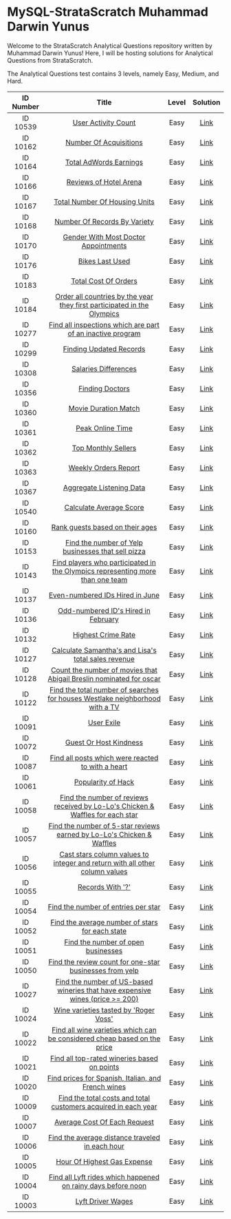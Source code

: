 # MySQL-StrataScratch Muhammad Darwin Yunus

Welcome to the StrataScratch Analytical Questions repository written by Muhammad Darwin Yunus! Here, I will be hosting solutions for Analytical Questions from StrataScratch.

The Analytical Questions test contains 3 levels, namely Easy, Medium, and Hard.

|  ID Number  | Title | Level | Solution |
|:-----------:|:-----:|:----------:|:--------:|
|ID 10539|[User Activity Count](https://platform.stratascratch.com/coding/10539-user-activity-count?code_type=3)|Easy|[Link](https://github.com/Muhammad-Darwin-Yunus/MySQL-StrataScratch/blob/main/Code%20SQL/ID%2010539)
|ID 10162|[Number Of Acquisitions](https://platform.stratascratch.com/coding/10162-number-of-acquisitions?code_type=3)|Easy|[Link](https://github.com/Muhammad-Darwin-Yunus/MySQL-StrataScratch/blob/main/Code%20SQL/ID%2010162)
|ID 10164|[Total AdWords Earnings](https://platform.stratascratch.com/coding/10164-total-adwords-earnings?code_type=3)|Easy|[Link](https://github.com/Muhammad-Darwin-Yunus/MySQL-StrataScratch/blob/main/Code%20SQL/ID%2010164)
|ID 10166|[Reviews of Hotel Arena](https://platform.stratascratch.com/coding/10166-reviews-of-hotel-arena?code_type=3)|Easy|[Link](https://github.com/Muhammad-Darwin-Yunus/MySQL-StrataScratch/blob/main/Code%20SQL/ID%2010166)
|ID 10167|[Total Number Of Housing Units](https://platform.stratascratch.com/coding/10167-total-number-of-housing-units?code_type=3)|Easy|[Link](https://github.com/Muhammad-Darwin-Yunus/MySQL-StrataScratch/blob/main/Code%20SQL/ID%2010167)
|ID 10168|[Number Of Records By Variety](https://platform.stratascratch.com/coding/10168-number-of-records-by-variety?code_type=3)|Easy|[Link](https://github.com/Muhammad-Darwin-Yunus/MySQL-StrataScratch/blob/main/Code%20SQL/ID%2010168)
|ID 10170|[Gender With Most Doctor Appointments](https://platform.stratascratch.com/coding/10170-gender-with-most-doctor-appointments?code_type=3)|Easy|[Link](https://github.com/Muhammad-Darwin-Yunus/MySQL-StrataScratch/blob/main/Code%20SQL/ID%2010170)
|ID 10176|[Bikes Last Used](https://platform.stratascratch.com/coding/10176-bikes-last-used?code_type=3)|Easy|[Link](https://github.com/Muhammad-Darwin-Yunus/MySQL-StrataScratch/blob/main/Code%20SQL/ID%2010176)
|ID 10183|[Total Cost Of Orders](https://platform.stratascratch.com/coding/10183-total-cost-of-orders?code_type=3)|Easy|[Link](https://github.com/Muhammad-Darwin-Yunus/MySQL-StrataScratch/blob/main/Code%20SQL/ID%2010183)
|ID 10184|[Order all countries by the year they first participated in the Olympics](https://platform.stratascratch.com/coding/10184-order-all-countries-by-the-year-they-first-participated-in-the-olympics?code_type=3)|Easy|[Link](https://github.com/Muhammad-Darwin-Yunus/MySQL-StrataScratch/blob/main/Code%20SQL/ID%2010184)
|ID 10277|[Find all inspections which are part of an inactive program](https://platform.stratascratch.com/coding/10277-find-all-inspections-which-are-part-of-an-inactive-program?code_type=3)|Easy|[Link](https://github.com/Muhammad-Darwin-Yunus/MySQL-StrataScratch/blob/main/Code%20SQL/ID%2010277)
|ID 10299|[Finding Updated Records](https://platform.stratascratch.com/coding/10299-finding-updated-records?code_type=3)|Easy|[Link](https://github.com/Muhammad-Darwin-Yunus/MySQL-StrataScratch/blob/main/Code%20SQL/ID%2010299)
|ID 10308|[Salaries Differences](https://platform.stratascratch.com/coding/10308-salaries-differences?code_type=3)|Easy|[Link](https://github.com/Muhammad-Darwin-Yunus/MySQL-StrataScratch/blob/main/Code%20SQL/ID%2010308)
|ID 10356|[Finding Doctors](https://platform.stratascratch.com/coding/10356-finding-doctors?code_type=3)|Easy|[Link](https://github.com/Muhammad-Darwin-Yunus/MySQL-StrataScratch/blob/main/Code%20SQL/ID%2010356)
|ID 10360|[Movie Duration Match](https://platform.stratascratch.com/coding/10360-movie-duration-match?code_type=3)|Easy|[Link](https://github.com/Muhammad-Darwin-Yunus/MySQL-StrataScratch/blob/main/Code%20SQL/ID%2010360)
|ID 10361|[Peak Online Time](https://platform.stratascratch.com/coding/10361-peak-online-time?code_type=3)|Easy|[Link](https://github.com/Muhammad-Darwin-Yunus/MySQL-StrataScratch/blob/main/Code%20SQL/ID%2010361)
|ID 10362|[Top Monthly Sellers](https://platform.stratascratch.com/coding/10362-top-monthly-sellers?code_type=3)|Easy|[Link](https://github.com/Muhammad-Darwin-Yunus/MySQL-StrataScratch/blob/main/Code%20SQL/ID%2010362)
|ID 10363|[Weekly Orders Report](https://platform.stratascratch.com/coding/10363-weekly-orders-report?code_type=3)|Easy|[Link](https://github.com/Muhammad-Darwin-Yunus/MySQL-StrataScratch/blob/main/Code%20SQL/ID%2010363)
|ID 10367|[Aggregate Listening Data](https://platform.stratascratch.com/coding/10367-aggregate-listening-data?code_type=3)|Easy|[Link](https://github.com/Muhammad-Darwin-Yunus/MySQL-StrataScratch/blob/main/Code%20SQL/ID%2010367)
|ID 10540|[Calculate Average Score](https://platform.stratascratch.com/coding/10540-calculate-average-score?code_type=3)|Easy|[Link](https://github.com/Muhammad-Darwin-Yunus/MySQL-StrataScratch/blob/main/Code%20SQL/ID%2010540)
|ID 10160|[Rank guests based on their ages](https://platform.stratascratch.com/coding/10160-rank-guests-based-on-their-ages?code_type=3)|Easy|[Link](https://github.com/Muhammad-Darwin-Yunus/MySQL-StrataScratch/blob/main/Code%20SQL/10160)
|ID 10153|[Find the number of Yelp businesses that sell pizza](https://platform.stratascratch.com/coding/10153-find-the-number-of-yelp-businesses-that-sell-pizza?code_type=3)|Easy|[Link](https://github.com/Muhammad-Darwin-Yunus/MySQL-StrataScratch/blob/main/Code%20SQL/ID%2010153)
|ID 10143|[Find players who participated in the Olympics representing more than one team](https://platform.stratascratch.com/coding/10143-find-players-who-participated-in-the-olympics-representing-more-than-one-team?code_type=3)|Easy|[Link](https://github.com/Muhammad-Darwin-Yunus/MySQL-StrataScratch/blob/main/Code%20SQL/ID%2010143)
|ID 10137|[Even-numbered IDs Hired in June](https://platform.stratascratch.com/coding/10137-find-workers-with-an-even-number-for-worker-id?code_type=3)|Easy|[Link](https://github.com/Muhammad-Darwin-Yunus/MySQL-StrataScratch/blob/main/Code%20SQL/ID%2010137)
|ID 10136|[Odd-numbered ID's Hired in February](https://platform.stratascratch.com/coding/10136-find-workers-with-an-odd-number-for-worker-id?code_type=3)|Easy|[Link](https://github.com/Muhammad-Darwin-Yunus/MySQL-StrataScratch/blob/main/Code%20SQL/ID%2010136)
|ID 10132|[Highest Crime Rate](https://platform.stratascratch.com/coding/10132-highest-crime-rate?code_type=3)|Easy|[Link](https://github.com/Muhammad-Darwin-Yunus/MySQL-StrataScratch/blob/main/Code%20SQL/ID%2010132)
|ID 10127|[Calculate Samantha's and Lisa's total sales revenue](https://platform.stratascratch.com/coding/10127-calculate-samanthas-and-lisas-total-sales-revenue?code_type=3)|Easy|[Link](https://github.com/Muhammad-Darwin-Yunus/MySQL-StrataScratch/blob/main/Code%20SQL/ID%2010127)
|ID 10128|[Count the number of movies that Abigail Breslin nominated for oscar](https://platform.stratascratch.com/coding/10128-count-the-number-of-movies-that-abigail-breslin-nominated-for-oscar?code_type=3)|Easy|[Link](https://github.com/Muhammad-Darwin-Yunus/MySQL-StrataScratch/blob/main/Code%20SQL/ID%2010128)
|ID 10122|[Find the total number of searches for houses Westlake neighborhood with a TV](https://platform.stratascratch.com/coding/10122-find-the-total-number-of-searches-for-houses-westlake-neighborhood-with-a-tv?code_type=3)|Easy|[Link](https://github.com/Muhammad-Darwin-Yunus/MySQL-StrataScratch/blob/main/Code%20SQL/ID%2010122)
|ID 10091|[User Exile](https://platform.stratascratch.com/coding/10091-user-exile?code_type=3)|Easy|[Link](https://github.com/Muhammad-Darwin-Yunus/MySQL-StrataScratch/blob/main/Code%20SQL/ID%2010091)
|ID 10072|[Guest Or Host Kindness](https://platform.stratascratch.com/coding/10072-guest-or-host-kindness?code_type=3)|Easy|[Link](https://github.com/Muhammad-Darwin-Yunus/MySQL-StrataScratch/blob/main/Code%20SQL/ID%2010072)
|ID 10087|[Find all posts which were reacted to with a heart](https://platform.stratascratch.com/coding/10087-find-all-posts-which-were-reacted-to-with-a-heart?code_type=3)|Easy|[Link](https://github.com/Muhammad-Darwin-Yunus/MySQL-StrataScratch/blob/main/Code%20SQL/ID%2010087)
|ID 10061|[Popularity of Hack](https://platform.stratascratch.com/coding/10061-popularity-of-hack?code_type=3)|Easy|[Link](https://github.com/Muhammad-Darwin-Yunus/MySQL-StrataScratch/blob/main/Code%20SQL/ID%2010061)
|ID 10058|[Find the number of reviews received by Lo-Lo's Chicken & Waffles for each star](https://platform.stratascratch.com/coding/10058-find-the-number-of-reviews-received-by-lo-los-chicken-waffles-for-each-star?code_type=3)|Easy|[Link](https://github.com/Muhammad-Darwin-Yunus/MySQL-StrataScratch/blob/main/Code%20SQL/ID%2010058)
|ID 10057|[Find the number of 5-star reviews earned by Lo-Lo's Chicken & Waffles](https://platform.stratascratch.com/coding/10057-find-the-number-of-5-star-reviews-earned-by-lo-los-chicken-waffles?code_type=3)|Easy|[Link](https://github.com/Muhammad-Darwin-Yunus/MySQL-StrataScratch/blob/main/Code%20SQL/ID%2010057)
|ID 10056|[Cast stars column values to integer and return with all other column values](https://platform.stratascratch.com/coding/10056-cast-stars-column-values-to-integer-and-return-with-all-other-column-values?code_type=3)|Easy|[Link](https://github.com/Muhammad-Darwin-Yunus/MySQL-StrataScratch/blob/main/Code%20SQL/ID%2010056)
|ID 10055|[Records With '?'](https://platform.stratascratch.com/coding/10055-records-with?code_type=3)|Easy|[Link](https://github.com/Muhammad-Darwin-Yunus/MySQL-StrataScratch/blob/main/Code%20SQL/ID%2010055)
|ID 10054|[Find the number of entries per star](https://platform.stratascratch.com/coding/10054-find-the-number-of-entries-per-star?code_type=3)|Easy|[Link](https://github.com/Muhammad-Darwin-Yunus/MySQL-StrataScratch/blob/main/Code%20SQL/ID%2010054)
|ID 10052|[Find the average number of stars for each state](https://platform.stratascratch.com/coding/10052-find-the-average-number-of-stars-for-each-state?code_type=3)|Easy|[Link](https://github.com/Muhammad-Darwin-Yunus/MySQL-StrataScratch/blob/main/Code%20SQL/ID%2010052)
|ID 10051|[Find the number of open businesses](https://platform.stratascratch.com/coding/10051-find-the-number-of-open-businesses?code_type=3)|Easy|[Link](https://github.com/Muhammad-Darwin-Yunus/MySQL-StrataScratch/blob/main/Code%20SQL/ID%2010051)
|ID 10050|[Find the review count for one-star businesses from yelp](https://platform.stratascratch.com/coding/10050-find-the-review-count-for-one-star-businesses-from-yelp?code_type=3)|Easy|[Link](https://github.com/Muhammad-Darwin-Yunus/MySQL-StrataScratch/blob/main/Code%20SQL/ID%2010050)
|ID 10027|[Find the number of US-based wineries that have expensive wines (price >= 200)](https://platform.stratascratch.com/coding/10027-find-the-number-of-us-based-wineries-that-have-expensive-wines-price-200?code_type=3)|Easy|[Link](https://github.com/Muhammad-Darwin-Yunus/MySQL-StrataScratch/blob/main/Code%20SQL/ID%2010027)
|ID 10024|[Wine varieties tasted by 'Roger Voss'](https://platform.stratascratch.com/coding/10024-wine-varieties-tasted-by-roger-voss?code_type=3)|Easy|[Link](https://github.com/Muhammad-Darwin-Yunus/MySQL-StrataScratch/blob/main/Code%20SQL/ID%2010024)
|ID 10022|[Find all wine varieties which can be considered cheap based on the price](https://platform.stratascratch.com/coding/10022-find-all-wine-varieties-which-can-be-considered-cheap-based-on-the-price?code_type=3)|Easy|[Link](https://github.com/Muhammad-Darwin-Yunus/MySQL-StrataScratch/blob/main/Code%20SQL/ID%2010022)
|ID 10021|[Find all top-rated wineries based on points](https://platform.stratascratch.com/coding/10021-find-all-top-rated-wineries-based-on-points?code_type=3)|Easy|[Link](https://github.com/Muhammad-Darwin-Yunus/MySQL-StrataScratch/blob/main/Code%20SQL/ID%2010021)
|ID 10020|[Find prices for Spanish, Italian, and French wines](https://platform.stratascratch.com/coding/10020-find-prices-for-spanish-italian-and-french-wines?code_type=3)|Easy|[Link](https://github.com/Muhammad-Darwin-Yunus/MySQL-StrataScratch/blob/main/Code%20SQL/ID%2010020)
|ID 10009|[Find the total costs and total customers acquired in each year](https://platform.stratascratch.com/coding/10009-find-the-total-costs-and-total-customers-acquired-in-each-year?code_type=3)|Easy|[Link](https://github.com/Muhammad-Darwin-Yunus/MySQL-StrataScratch/blob/main/Code%20SQL/ID%2010009)
|ID 10007|[Average Cost Of Each Request](https://platform.stratascratch.com/coding/10007-average-cost-of-each-request?code_type=3)|Easy|[Link](https://github.com/Muhammad-Darwin-Yunus/MySQL-StrataScratch/blob/main/Code%20SQL/ID%2010007)
|ID 10006|[Find the average distance traveled in each hour](https://platform.stratascratch.com/coding/10006-find-the-average-distance-traveled-in-each-hour?code_type=3)|Easy|[Link](https://github.com/Muhammad-Darwin-Yunus/MySQL-StrataScratch/blob/main/Code%20SQL/ID%2010006)
|ID 10005|[Hour Of Highest Gas Expense](https://platform.stratascratch.com/coding/10005-hour-of-highest-gas-expense?code_type=3)|Easy|[Link](https://github.com/Muhammad-Darwin-Yunus/MySQL-StrataScratch/blob/main/Code%20SQL/ID%2010005)
|ID 10004|[Find all Lyft rides which happened on rainy days before noon](https://platform.stratascratch.com/coding/10004-find-all-lyft-rides-which-happened-on-rainy-days-before-noon?code_type=3)|Easy|[Link](https://github.com/Muhammad-Darwin-Yunus/MySQL-StrataScratch/blob/main/Code%20SQL/ID%2010004)
|ID 10003|[Lyft Driver Wages](https://platform.stratascratch.com/coding/10003-lyft-driver-wages?code_type=3)|Easy|[Link](https://github.com/Muhammad-Darwin-Yunus/MySQL-StrataScratch/blob/main/Code%20SQL/ID%2010003)
